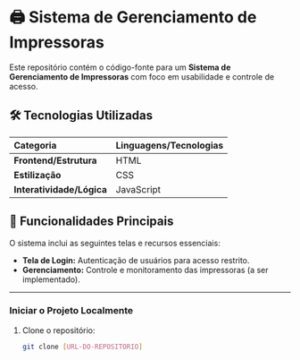 # 🖨️ Sistema de Gerenciamento de Impressoras

Este repositório contém o código-fonte para um **Sistema de Gerenciamento de Impressoras** com foco em usabilidade e controle de acesso.

## 🛠️ Tecnologias Utilizadas

| Categoria | Linguagens/Tecnologias |
| :--- | :--- |
| **Frontend/Estrutura** | HTML |
| **Estilização** | CSS |
| **Interatividade/Lógica** | JavaScript |

## 🔑 Funcionalidades Principais

O sistema inclui as seguintes telas e recursos essenciais:

* **Tela de Login:** Autenticação de usuários para acesso restrito.
* **Gerenciamento:** Controle e monitoramento das impressoras (a ser implementado).

---

### Iniciar o Projeto Localmente

1. Clone o repositório:
   ```bash
   git clone [URL-DO-REPOSITORIO]
